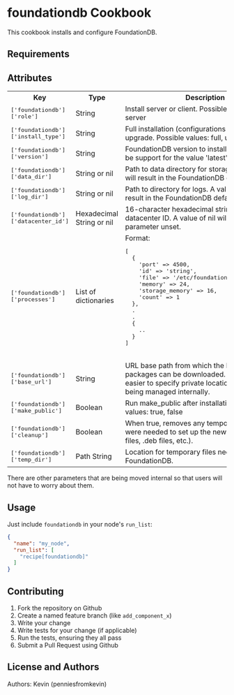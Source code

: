 foundationdb Cookbook
=====================
This cookbook installs and configure FoundationDB.

Requirements
------------
<none>

Attributes
----------
<table>
  <tr>
    <th>Key</th>
    <th>Type</th>
    <th>Description</th>
    <th>Default</th>
  </tr>
  <tr>
    <td><tt>['foundationdb']['role']</tt></td>
    <td>String</td>
    <td>Install server or client. Possible values: client, server</td>
    <td><tt>'server'</tt></td>
  </tr>
  <tr>
    <td><tt>['foundationdb']['install_type']</tt></td>
    <td>String</td>
    <td>Full installation (configurations as well) or upgrade.
        Possible values: full, upgrade</td>
    <td><tt>'full'</tt></td>
  </tr>
  <tr>
    <td><tt>['foundationdb']['version']</tt></td>
    <td>String</td>
    <td>FoundationDB version to install.  There will soon be support for the
        value 'latest', but not today ):</td>
    <td><tt>'2.0.10'</tt></td>
  </tr>
  <tr>
    <td><tt>['foundationdb']['data_dir']</tt></td>
    <td>String or nil</td>
    <td>Path to data directory for storage.  A value of <tt>nil</tt> will
        result in the FoundationDB default location.</td>
    <td><tt>nil</tt></td>
  </tr>
  <tr>
    <td><tt>['foundationdb']['log_dir']</tt></td>
    <td>String or nil</td>
    <td>Path to directory for logs.  A value of <tt>nil</tt> will
        result in the FoundationDB default location.</td>
    <td><tt>nil</tt></td>
  </tr>
  <tr>
    <td><tt>['foundationdb']['datacenter_id']</tt></td>
    <td>Hexadecimal String or nil</td>
    <td>16-character hexadecimal string denoting the datacenter ID.  A value
        of nil will leave this parameter unset.</td>
    <td><tt>nil</tt></td>
  </tr>
  <tr>
    <td><tt>['foundationdb']['processes']</tt></td>
    <td>List of dictionaries</td>
    <td>Format:<br />
      <pre>
[
  {
    'port' => 4500,
    'id' => 'string',
    'file' => '/etc/foundationdb/file.cluster',
    'memory' => 24,
    'storage_memory' => 16,
    'count' => 1
  },
  .
  .
  {
    ..
  }
]
      </pre>
    </td>
    <td><pre>
[
  {
    'port' => 4500
  }
]
    </tt></pre>
  </tr>
  <tr>
    <td><tt>['foundationdb']['base_url']</tt></td>
    <td>String</td>
    <td>URL base path from which the FoundationDB packages can be downloaded.
        This makes it easier to specify private locations if the files are
        being managed internally.</td>
    <td><tt>'https://foundationdb.com/downloads/I_accept_the_FoundationDB_Community_License_Agreement'</tt></td>
  </tr>
  <tr>
    <td><tt>['foundationdb']['make_public']</tt></td>
    <td>Boolean</td>
    <td>Run make_public after installation.  Possible values: true, false</td>
    <td><tt>true</tt></td>
  </tr>
  <tr>
    <td><tt>['foundationdb']['cleanup']</tt></td>
    <td>Boolean</td>
    <td>When true, removes any temporary files that were needed to set up the
        new version (.rpm files, .deb files, etc.).</td>
    <td><tt>true</tt></td>
  </tr>
  <tr>
    <td><tt>['foundationdb']['temp_dir']</tt></td>
    <td>Path String</td>
    <td>Location for temporary files needed to install FoundationDB.</td>
    <td><tt>/tmp</tt></td>
  </tr>
</table>
There are other parameters that are being moved internal so that users
will not have to worry about them.

Usage
-----
Just include `foundationdb` in your node's `run_list`:
```json
{
  "name": "my_node",
  "run_list": [
    "recipe[foundationdb]"
  ]
}
```

Contributing
------------
1. Fork the repository on Github
2. Create a named feature branch (like `add_component_x`)
3. Write your change
4. Write tests for your change (if applicable)
5. Run the tests, ensuring they all pass
6. Submit a Pull Request using Github

License and Authors
-------------------
Authors:
  Kevin (penniesfromkevin)
